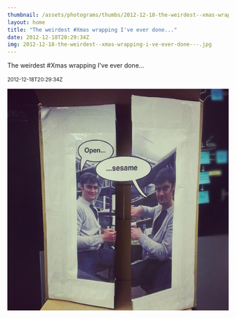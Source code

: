 ```yaml
---
thumbnail: /assets/photograms/thumbs/2012-12-18-the-weirdest--xmas-wrapping-i-ve-ever-done---.jpg
layout: home
title: "The weirdest #Xmas wrapping I've ever done..."
date: 2012-12-18T20:29:34Z
img: 2012-12-18-the-weirdest--xmas-wrapping-i-ve-ever-done---.jpg
---
```


The weirdest #Xmas wrapping I've ever done...

<small>2012-12-18T20:29:34Z</small>

![The weirdest #Xmas wrapping I've ever done...](/assets/photograms/original/2012-12-18-the-weirdest--xmas-wrapping-i-ve-ever-done---.jpg)
